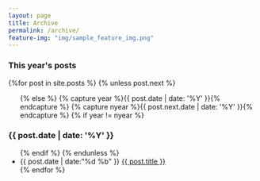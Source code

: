 ```yaml
---
layout: page
title: Archive
permalink: /archive/
feature-img: "img/sample_feature_img.png"
---
```


<div id="archive">
  <h3>This year's posts</h3>
  {%for post in site.posts %}
    {% unless post.next %}
      <ul>
    {% else %}
      {% capture year %}{{ post.date | date: '%Y' }}{% endcapture %}
      {% capture nyear %}{{ post.next.date | date: '%Y' }}{% endcapture %}
      {% if year != nyear %}
    </ul>
        <h3>{{ post.date | date: '%Y' }}</h3>
        <ul>
      {% endif %}
    {% endunless %}
      <li><time>{{ post.date | date:"%d %b" }}</time> <a href="{{ post.url }}">{{ post.title }}</a></li>
  {% endfor %}
  </ul>
</div>
